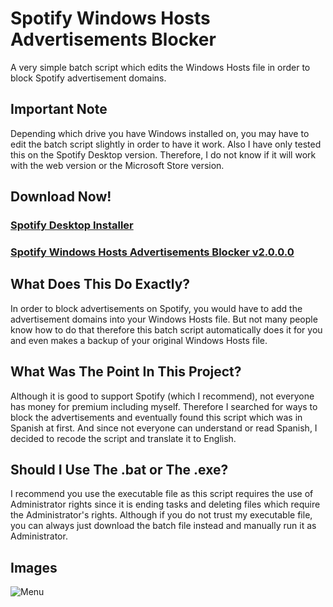 # Spotify Windows Hosts Advertisements Blocker
A very simple batch script which edits the Windows Hosts file in order to block Spotify advertisement domains.
## Important Note
Depending which drive you have Windows installed on, you may have to edit the batch script slightly in order to have it work. Also I have only tested this on the Spotify Desktop version. Therefore, I do not know if it will work with the web version or the Microsoft Store version.
## Download Now!
### [Spotify Desktop Installer](https://github.com/TimmyS20/Spotify-Windows-Hosts-Advertisements-Blocker/raw/master/SpotifySetup.exe)
### [Spotify Windows Hosts Advertisements Blocker v2.0.0.0](https://github.com/TimmyS20/Spotify-Windows-Hosts-Advertisements-Blocker/raw/master/Spotify%20Windows%20Hosts%20Advertisements%20Blocker.exe)
## What Does This Do Exactly?
In order to block advertisements on Spotify, you would have to add the advertisement domains into your Windows Hosts file. But not many people know how to do that therefore this batch script automatically does it for you and even makes a backup of your original Windows Hosts file.
## What Was The Point In This Project?
Although it is good to support Spotify (which I recommend), not everyone has money for premium including myself. Therefore I searched for ways to block the advertisements and eventually found this script which was in Spanish at first. And since not everyone can understand or read Spanish, I decided to recode the script and translate it to English.
## Should I Use The .bat or The .exe?
I recommend you use the executable file as this script requires the use of Administrator rights since it is ending tasks and deleting files which require the Administrator's rights. Although if you do not trust my executable file, you can always just download the batch file instead and manually run it as Administrator.
## Images
![Menu](https://i.imgur.com/tVSLrvJ.png)

